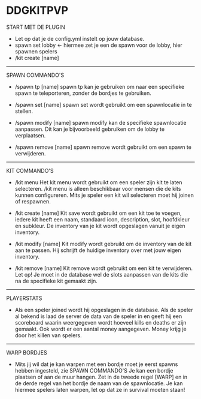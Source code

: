 # DDGKITPVP

START MET DE PLUGIN
- Let op dat je de config.yml instelt op jouw database.
- spawn set lobby <- hiermee zet je een de spawn voor de lobby, hier spawnen spelers
- /kit create [name]

---------------------------------------------------------------------------------------------------------------
SPAWN COMMANDO'S
- /spawn tp [name]
spawn tp kan je gebruiken om naar een specifieke spawn te teleporteren, zonder de bordjes te gebruiken.

- /spawn set [name]
spawn set wordt gebruikt om een spawnlocatie in te stellen.

- /spawn modify [name]
spawn modify kan de specifieke spawnlocatie aanpassen. 
Dit kan je bijvoorbeeld gebruiken om de lobby te verplaatsen.

- /spawn remove [name]
spawn remove wordt gebruikt om een spawn te verwijderen.

---------------------------------------------------------------------------------------------------------------
KIT COMMANDO'S
- /kit menu
Het kit menu wordt gebruikt om een speler zijn kit te laten selecteren.
/kit menu is alleen beschikbaar voor mensen die de kits kunnen configureren.
Mits je speler een kit wil selecteren moet hij joinen of respawnen.

- /kit create [name]
Kit save wordt gebruikt om een kit toe te voegen, iedere kit heeft een naam, 
standaard icon, description, slot, hoofdkleur en subkleur.
De inventory van je kit wordt opgeslagen vanuit je eigen inventory.

- /kit modify [name]
Kit modify wordt gebruikt om de inventory van de kit aan te passen. 
Hij schrijft de huidige inventory over met jouw eigen inventory.

- /kit remove [name]
Kit remove wordt gebruikt om een kit te verwijderen. 
Let op! Je moet in de database wel de slots aanpassen van de kits die na de specifieke kit gemaakt zijn.

---------------------------------------------------------------------------------------------------------------
PLAYERSTATS

- Als een speler joined wordt hij opgeslagen in de database.
Als de speler al bekend is laad de server de data van de speler in en geeft hij een scoreboard 
waarin weergegeven wordt hoeveel kills en deaths er zijn gemaakt. Ook wordt er een aantal money aangegeven.
Money krijg je door het killen van spelers.

---------------------------------------------------------------------------------------------------------------
WARP BORDJES
- Mits jij wil dat je kan warpen met een bordje moet je eerst spawns hebben ingesteld, zie SPAWN COMMANDO'S
Je kan een bordje plaatsen of aan de muur hangen.
Zet in de tweede regel [WARP] en in de derde regel van het bordje de naam van de spawnlocatie.
Je kan hiermee spelers laten warpen, let op dat ze in survival moeten staan!
